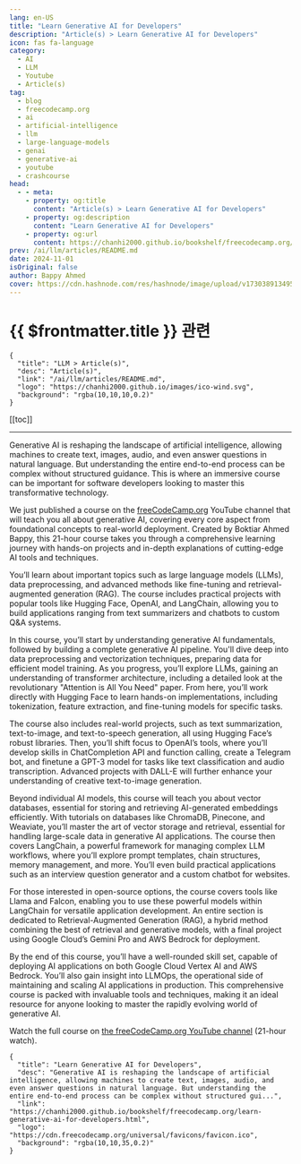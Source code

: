 ```yaml
---
lang: en-US
title: "Learn Generative AI for Developers"
description: "Article(s) > Learn Generative AI for Developers"
icon: fas fa-language
category:
  - AI
  - LLM
  - Youtube
  - Article(s)
tag:
  - blog
  - freecodecamp.org
  - ai
  - artificial-intelligence
  - llm
  - large-language-models
  - genai
  - generative-ai
  - youtube
  - crashcourse
head:
  - - meta:
    - property: og:title
      content: "Article(s) > Learn Generative AI for Developers"
    - property: og:description
      content: "Learn Generative AI for Developers"
    - property: og:url
      content: https://chanhi2000.github.io/bookshelf/freecodecamp.org/learn-generative-ai-for-developers.html
prev: /ai/llm/articles/README.md
date: 2024-11-01
isOriginal: false
author: Bappy Ahmed
cover: https://cdn.hashnode.com/res/hashnode/image/upload/v1730389134951/ded0d27f-ffba-4f33-aa77-cce2eb4a28e0.png
---
```


# {{ $frontmatter.title }} 관련

```component VPCard
{
  "title": "LLM > Article(s)",
  "desc": "Article(s)",
  "link": "/ai/llm/articles/README.md",
  "logo": "https://chanhi2000.github.io/images/ico-wind.svg",
  "background": "rgba(10,10,10,0.2)"
}
```

[[toc]]

---

<SiteInfo
  name="Learn Generative AI for Developers"
  desc="Generative AI is reshaping the landscape of artificial intelligence, allowing machines to create text, images, audio, and even answer questions in natural language. But understanding the entire end-to-end process can be complex without structured gui..."
  url="https://freecodecamp.org/news/learn-generative-ai-for-developers"
  logo="https://cdn.freecodecamp.org/universal/favicons/favicon.ico"
  preview="https://cdn.hashnode.com/res/hashnode/image/upload/v1730389134951/ded0d27f-ffba-4f33-aa77-cce2eb4a28e0.png"/>

Generative AI is reshaping the landscape of artificial intelligence, allowing machines to create text, images, audio, and even answer questions in natural language. But understanding the entire end-to-end process can be complex without structured guidance. This is where an immersive course can be important for software developers looking to master this transformative technology.

We just published a course on the [<VPIcon icon="fa-brands fa-free-code-camp"/>freeCodeCamp.org](http://freeCodeCamp.org) YouTube channel that will teach you all about generative AI, covering every core aspect from foundational concepts to real-world deployment. Created by Boktiar Ahmed Bappy, this 21-hour course takes you through a comprehensive learning journey with hands-on projects and in-depth explanations of cutting-edge AI tools and techniques.

You’ll learn about important topics such as large language models (LLMs), data preprocessing, and advanced methods like fine-tuning and retrieval-augmented generation (RAG). The course includes practical projects with popular tools like Hugging Face, OpenAI, and LangChain, allowing you to build applications ranging from text summarizers and chatbots to custom Q&A systems.

In this course, you’ll start by understanding generative AI fundamentals, followed by building a complete generative AI pipeline. You'll dive deep into data preprocessing and vectorization techniques, preparing data for efficient model training. As you progress, you’ll explore LLMs, gaining an understanding of transformer architecture, including a detailed look at the revolutionary "Attention is All You Need" paper. From here, you’ll work directly with Hugging Face to learn hands-on implementations, including tokenization, feature extraction, and fine-tuning models for specific tasks.

The course also includes real-world projects, such as text summarization, text-to-image, and text-to-speech generation, all using Hugging Face’s robust libraries. Then, you’ll shift focus to OpenAI’s tools, where you’ll develop skills in ChatCompletion API and function calling, create a Telegram bot, and finetune a GPT-3 model for tasks like text classification and audio transcription. Advanced projects with DALL-E will further enhance your understanding of creative text-to-image generation.

Beyond individual AI models, this course will teach you about vector databases, essential for storing and retrieving AI-generated embeddings efficiently. With tutorials on databases like ChromaDB, Pinecone, and Weaviate, you’ll master the art of vector storage and retrieval, essential for handling large-scale data in generative AI applications. The course then covers LangChain, a powerful framework for managing complex LLM workflows, where you’ll explore prompt templates, chain structures, memory management, and more. You’ll even build practical applications such as an interview question generator and a custom chatbot for websites.

For those interested in open-source options, the course covers tools like Llama and Falcon, enabling you to use these powerful models within LangChain for versatile application development. An entire section is dedicated to Retrieval-Augmented Generation (RAG), a hybrid method combining the best of retrieval and generative models, with a final project using Google Cloud’s Gemini Pro and AWS Bedrock for deployment.

By the end of this course, you’ll have a well-rounded skill set, capable of deploying AI applications on both Google Cloud Vertex AI and AWS Bedrock. You’ll also gain insight into LLMOps, the operational side of maintaining and scaling AI applications in production. This comprehensive course is packed with invaluable tools and techniques, making it an ideal resource for anyone looking to master the rapidly evolving world of generative AI.

Watch the full course on [<VPIcon icon="fa-brands fa-youtube"/>the freeCodeCamp.org YouTube channel](https://youtu.be/F0GQ0l2NfHA) (21-hour watch).

<VidStack src="youtube/F0GQ0l2NfHA" />

<!-- TODO: add ARTICLE CARD -->
```component VPCard
{
  "title": "Learn Generative AI for Developers",
  "desc": "Generative AI is reshaping the landscape of artificial intelligence, allowing machines to create text, images, audio, and even answer questions in natural language. But understanding the entire end-to-end process can be complex without structured gui...",
  "link": "https://chanhi2000.github.io/bookshelf/freecodecamp.org/learn-generative-ai-for-developers.html",
  "logo": "https://cdn.freecodecamp.org/universal/favicons/favicon.ico",
  "background": "rgba(10,10,35,0.2)"
}
```

